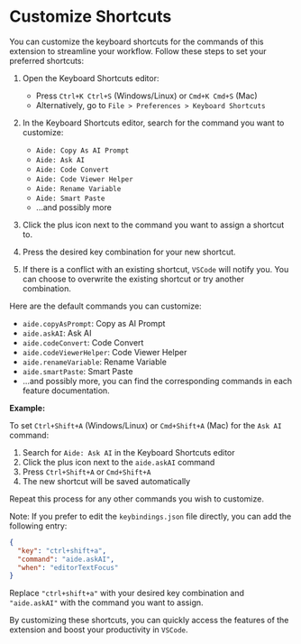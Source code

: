 # Customize Shortcuts

You can customize the keyboard shortcuts for the commands of this extension to streamline your workflow. Follow these steps to set your preferred shortcuts:

1. Open the Keyboard Shortcuts editor:

   - Press `Ctrl+K Ctrl+S` (Windows/Linux) or `Cmd+K Cmd+S` (Mac)
   - Alternatively, go to `File > Preferences > Keyboard Shortcuts`

2. In the Keyboard Shortcuts editor, search for the command you want to customize:

   - `Aide: Copy As AI Prompt`
   - `Aide: Ask AI`
   - `Aide: Code Convert`
   - `Aide: Code Viewer Helper`
   - `Aide: Rename Variable`
   - `Aide: Smart Paste`
   - ...and possibly more

3. Click the plus icon next to the command you want to assign a shortcut to.

4. Press the desired key combination for your new shortcut.

5. If there is a conflict with an existing shortcut, `VSCode` will notify you. You can choose to overwrite the existing shortcut or try another combination.

Here are the default commands you can customize:

- `aide.copyAsPrompt`: Copy as AI Prompt
- `aide.askAI`: Ask AI
- `aide.codeConvert`: Code Convert
- `aide.codeViewerHelper`: Code Viewer Helper
- `aide.renameVariable`: Rename Variable
- `aide.smartPaste`: Smart Paste
- ...and possibly more, you can find the corresponding commands in each feature documentation.

**Example:**

To set `Ctrl+Shift+A` (Windows/Linux) or `Cmd+Shift+A` (Mac) for the `Ask AI` command:

1. Search for `Aide: Ask AI` in the Keyboard Shortcuts editor
2. Click the plus icon next to the `aide.askAI` command
3. Press `Ctrl+Shift+A` or `Cmd+Shift+A`
4. The new shortcut will be saved automatically

Repeat this process for any other commands you wish to customize.

Note: If you prefer to edit the `keybindings.json` file directly, you can add the following entry:

```json
{
  "key": "ctrl+shift+a",
  "command": "aide.askAI",
  "when": "editorTextFocus"
}
```

Replace `"ctrl+shift+a"` with your desired key combination and `"aide.askAI"` with the command you want to assign.

By customizing these shortcuts, you can quickly access the features of the extension and boost your productivity in `VSCode`.
